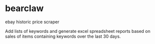 # bearclaw
ebay historic price scraper

Add lists of keywords and generate excel spreadsheet reports based on sales of items containing keywords over the last 30 days.
